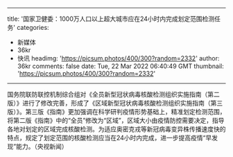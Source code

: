 
---
title: '国家卫健委：1000万人口以上超大城市应在24小时内完成划定范围检测任务'
categories: 
 - 新媒体
 - 36kr
 - 快讯
headimg: 'https://picsum.photos/400/300?random=2332'
author: 36kr
comments: false
date: Tue, 22 Mar 2022 06:40:49 GMT
thumbnail: 'https://picsum.photos/400/300?random=2332'
---

<div>   
国务院联防联控机制综合组对《全员新型冠状病毒核酸检测组织实施指南（第二版）》进行了修改完善，形成了《区域新型冠状病毒核酸检测组织实施指南（第三版）》。第三版《指南》更加强调在科学研判疫情形势基础上，精准划定检测范围，将第二版《指南》中的“全员”修改为“区域”，区域大小由疫情防控需要决定，指导各地对划定的区域完成核酸检测。为适应奥密克戎等新冠病毒变异株传播速度快的特点，规定了划定范围的核酸检测应当在24小时内完成，进一步提高疫情“早发现”能力。（央视新闻）  
</div>
            